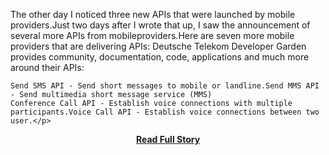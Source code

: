 <p>The other day I noticed three new APIs that were launched by mobile providers.Just two days after I wrote that up, I saw the announcement of several more APIs from mobileproviders.Here are seven more mobile providers that are delivering APIs:
Deutsche Telekom Developer Garden provides community, documentation, code, applications and much more around their APIs:

	Send SMS API - Send short messages to mobile or landline.Send MMS API - Send multimedia short message service (MMS)
	Conference Call API - Establish voice connections with multiple participants.Voice Call API - Establish voice connections between two user.</p>
<center><p><a href="http://www.apievangelist.com/2011/02/15/mobile-provider-apis-part-2/" style='padding:25px; font-sze:18px; font-weight: bold;'>Read Full Story</a></p></center>
